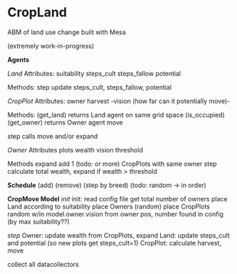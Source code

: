# CropLand
ABM of land use change built with Mesa

(extremely work-in-progress)

**Agents**

*Land*
Attributes:
  suitability
  steps_cult
  steps_fallow
  potential

Methods:
  step
    update steps_cult, steps_fallow, potential


*CropPlot*
Attributes:
  owner
  harvest
  -vision (how far can it potentially move)-

Methods:
  (get_land)
    returns Land agent on same grid space
  (is_occupied)
  (get_owner)
    returns Owner agent
  move

  step
    calls move and/or expand

*Owner*
Attributes
  plots
  wealth
  vision
  threshold

Methods
  expand
    add 1 (todo: or more) CropPlots with same owner
  step
    calculate total wealth, expand if wealth > threshold

**Schedule**
  (add)
  (remove)
  (step by breed)
  (todo: random -> in order)

**CropMove Model**
*init*
  init:
  read config file
    get total number of owners
  place Land according to suitability
  place Owners (random)
  place CropPlots
    random w/in model.owner.vision from owner pos, number found in config
    (by max suitability??)


*step*
Owner: update wealth from CropPlots, expand
Land: update steps_cult and potential (so new plots get steps_cult=1)
CropPlot: calculate harvest, move

collect all datacollectors
